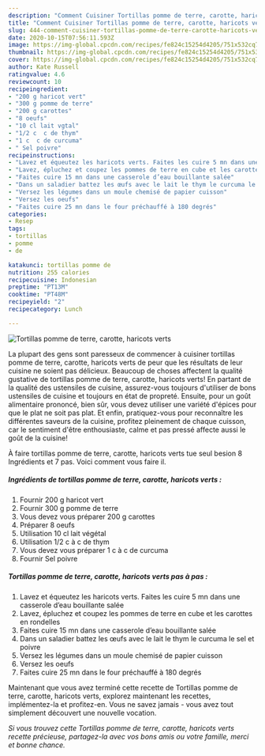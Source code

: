 ```yaml
---
description: "Comment Cuisiner Tortillas pomme de terre, carotte, haricots verts"
title: "Comment Cuisiner Tortillas pomme de terre, carotte, haricots verts"
slug: 444-comment-cuisiner-tortillas-pomme-de-terre-carotte-haricots-verts
date: 2020-10-15T07:56:11.593Z
image: https://img-global.cpcdn.com/recipes/fe824c15254d4205/751x532cq70/tortillas-pomme-de-terre-carotte-haricots-verts-photo-principale-de-la-recette.jpg
thumbnail: https://img-global.cpcdn.com/recipes/fe824c15254d4205/751x532cq70/tortillas-pomme-de-terre-carotte-haricots-verts-photo-principale-de-la-recette.jpg
cover: https://img-global.cpcdn.com/recipes/fe824c15254d4205/751x532cq70/tortillas-pomme-de-terre-carotte-haricots-verts-photo-principale-de-la-recette.jpg
author: Kate Russell
ratingvalue: 4.6
reviewcount: 10
recipeingredient:
- "200 g haricot vert"
- "300 g pomme de terre"
- "200 g carottes"
- "8 oeufs"
- "10 cl lait vgtal"
- "1/2 c  c de thym"
- "1 c  c de curcuma"
- " Sel poivre"
recipeinstructions:
- "Lavez et équeutez les haricots verts. Faites les cuire 5 mn dans une casserole d’eau bouillante salée"
- "Lavez, épluchez et coupez les pommes de terre en cube et les carottes en rondelles"
- "Faites cuire 15 mn dans une casserole d’eau bouillante salée"
- "Dans un saladier battez les œufs avec le lait le thym le curcuma le sel et poivre"
- "Versez les légumes dans un moule chemisé de papier cuisson"
- "Versez les oeufs"
- "Faites cuire 25 mn dans le four préchauffé à 180 degrés"
categories:
- Resep
tags:
- tortillas
- pomme
- de

katakunci: tortillas pomme de 
nutrition: 255 calories
recipecuisine: Indonesian
preptime: "PT13M"
cooktime: "PT48M"
recipeyield: "2"
recipecategory: Lunch

---
```



![Tortillas pomme de terre, carotte, haricots verts](https://img-global.cpcdn.com/recipes/fe824c15254d4205/751x532cq70/tortillas-pomme-de-terre-carotte-haricots-verts-photo-principale-de-la-recette.jpg)

La plupart des gens sont paresseux de commencer à cuisiner tortillas pomme de terre, carotte, haricots verts de peur que les résultats de leur cuisine ne soient pas délicieux. Beaucoup de choses affectent la qualité gustative de tortillas pomme de terre, carotte, haricots verts! En partant de la qualité des ustensiles de cuisine, assurez-vous toujours d'utiliser de bons ustensiles de cuisine et toujours en état de propreté. Ensuite, pour un goût alimentaire prononcé, bien sûr, vous devez utiliser une variété d'épices pour que le plat ne soit pas plat. Et enfin, pratiquez-vous pour reconnaître les différentes saveurs de la cuisine, profitez pleinement de chaque cuisson, car le sentiment d'être enthousiaste, calme et pas pressé affecte aussi le goût de la cuisine!

<!--inarticleads1-->

À faire tortillas pomme de terre, carotte, haricots verts tue seul besion 8 Ingrédients et 7 pas. Voici comment vous faire il.

##### Ingrédients de tortillas pomme de terre, carotte, haricots verts :

1. Fournir 200 g haricot vert
1. Fournir 300 g pomme de terre
1. Vous devez vous préparer 200 g carottes
1. Préparer 8 oeufs
1. Utilisation 10 cl lait végétal
1. Utilisation 1/2 c à c de thym
1. Vous devez vous préparer 1 c à c de curcuma
1. Fournir  Sel poivre




<!--inarticleads2-->

##### Tortillas pomme de terre, carotte, haricots verts pas à pas :

1. Lavez et équeutez les haricots verts. Faites les cuire 5 mn dans une casserole d’eau bouillante salée
1. Lavez, épluchez et coupez les pommes de terre en cube et les carottes en rondelles
1. Faites cuire 15 mn dans une casserole d’eau bouillante salée
1. Dans un saladier battez les œufs avec le lait le thym le curcuma le sel et poivre
1. Versez les légumes dans un moule chemisé de papier cuisson
1. Versez les oeufs
1. Faites cuire 25 mn dans le four préchauffé à 180 degrés




<!--inarticleads1-->

<p>
Maintenant que vous avez terminé cette recette de Tortillas pomme de terre, carotte, haricots verts, explorez maintenant les recettes, implémentez-la et profitez-en. Vous ne savez jamais - vous avez tout simplement découvert une nouvelle vocation.
</p>

<p>
<i>Si vous trouvez cette Tortillas pomme de terre, carotte, haricots verts recette précieuse, partagez-la avec vos bons amis ou votre famille, merci et bonne chance.</i>
</p>
